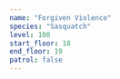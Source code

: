 ```yaml
---
name: "Forgiven Violence"
species: "Sasquatch"
level: 100
start_floor: 18
end_floor: 19
patrol: false
---
```

